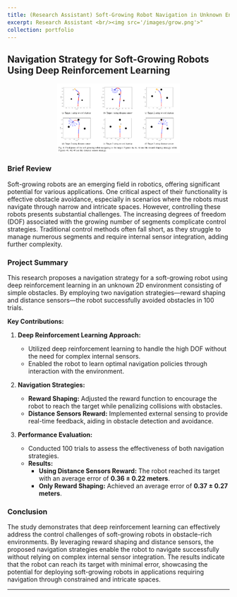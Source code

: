 ```yaml
---
title: (Research Assistant) Soft-Growing Robot Navigation in Unknown Environment via Deep Reinforcement Learning
excerpt: Research Assistant <br/><img src='/images/grow.png'>"
collection: portfolio
---
```


## Navigation Strategy for Soft-Growing Robots Using Deep Reinforcement Learning

<p align="center">
<img src="/images/grow.png?raw=true" center=true width="55%"/>
</p>

### Brief Review

Soft-growing robots are an emerging field in robotics, offering significant potential for various applications. One critical aspect of their functionality is effective obstacle avoidance, especially in scenarios where the robots must navigate through narrow and intricate spaces. However, controlling these robots presents substantial challenges. The increasing degrees of freedom (DOF) associated with the growing number of segments complicate control strategies. Traditional control methods often fall short, as they struggle to manage numerous segments and require internal sensor integration, adding further complexity.

### Project Summary

This research proposes a navigation strategy for a soft-growing robot using deep reinforcement learning in an unknown 2D environment consisting of simple obstacles. By employing two navigation strategies—reward shaping and distance sensors—the robot successfully avoided obstacles in 100 trials.

**Key Contributions:**

1. **Deep Reinforcement Learning Approach:**
   - Utilized deep reinforcement learning to handle the high DOF without the need for complex internal sensors.
   - Enabled the robot to learn optimal navigation policies through interaction with the environment.

2. **Navigation Strategies:**
   - **Reward Shaping:** Adjusted the reward function to encourage the robot to reach the target while penalizing collisions with obstacles.
   - **Distance Sensors Reward:** Implemented external sensing to provide real-time feedback, aiding in obstacle detection and avoidance.

3. **Performance Evaluation:**
   - Conducted 100 trials to assess the effectiveness of both navigation strategies.
   - **Results:**
     - **Using Distance Sensors Reward:** The robot reached its target with an average error of **0.36 ± 0.22 meters**.
     - **Only Reward Shaping:** Achieved an average error of **0.37 ± 0.27 meters**.

### Conclusion

The study demonstrates that deep reinforcement learning can effectively address the control challenges of soft-growing robots in obstacle-rich environments. By leveraging reward shaping and distance sensors, the proposed navigation strategies enable the robot to navigate successfully without relying on complex internal sensor integration. The results indicate that the robot can reach its target with minimal error, showcasing the potential for deploying soft-growing robots in applications requiring navigation through constrained and intricate spaces.

---